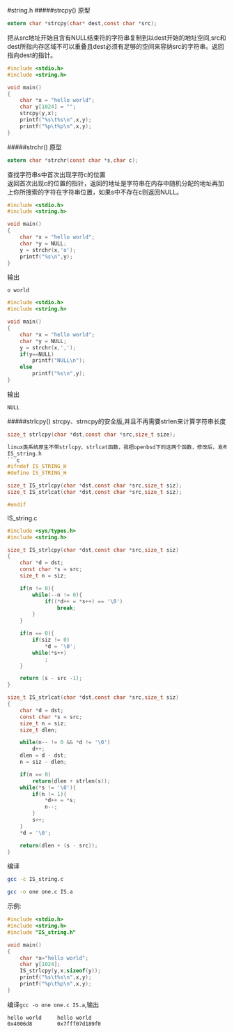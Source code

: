 #string.h
#####strcpy()
原型
```c
extern char *strcpy(char* dest,const char *src);
```
把从src地址开始且含有NULL结束符的字符串复制到以dest开始的地址空间,src和dest所指内存区域不可以重叠且dest必须有足够的空间来容纳src的字符串。返回指向dest的指针。   
```c
#include <stdio.h>
#include <string.h>

void main()
{
	char *x = "hello world";
	char y[1024] = "";
	strcpy(y,x);
	printf("%s\t%s\n",x,y);
	printf("%p\t%p\n",x,y);
}
```
#####strchr()
原型
```c
extern char *strchr(const char *s,char c);
```
查找字符串s中首次出现字符c的位置          
返回首次出现c的位置的指针，返回的地址是字符串在内存中随机分配的地址再加上你所搜索的字符在字符串位置，如果s中不存在c则返回NULL。
```c
#include <stdio.h>
#include <string.h>

void main()
{
	char *x = "hello world";
	char *y = NULL;
	y = strchr(x,'o');
	printf("%s\n",y);
}
```
输出
```text
o world
```
```c
#include <stdio.h>
#include <string.h>

void main()
{
	char *x = "hello world";
	char *y = NULL;
	y = strchr(x,',');
	if(y==NULL)
		printf("NULL\n");
	else
		printf("%s\n",y);
}
```
输出
```text
NULL
```
#####strlcpy()
strcpy、strncpy的安全版,并且不再需要strlen来计算字符串长度      
```c
size_t strlcpy(char *dst,const char *src,size_t size);
```
```c
linux类系统原生不带strlcpy、strlcat函数，我把openbsd下的这两个函数，修改后，发布上来方便大家使用。       
IS_string.h
```c
#ifndef IS_STRING_H
#define IS_STRING_H

size_t IS_strlcpy(char *dst,const char *src,size_t siz);
size_t IS_strlcat(char *dst,const char *src,size_t siz);

#endif
```
IS_string.c
```c
#include <sys/types.h>
#include <string.h>

size_t IS_strlcpy(char *dst,const char *src,size_t siz)
{
	char *d = dst;
	const char *s = src;
	size_t n = siz;

	if(n != 0){
		while(--n != 0){
			if((*d++ = *s++) == '\0')
				break;
		}
	}

	if(n == 0){
		if(siz != 0)
			*d = '\0';
		while(*s++)
			;
	}

	return (s - src -1);
}

size_t IS_strlcat(char *dst,const char *src,size_t siz)
{
	char *d = dst;
	const char *s = src;
	size_t n = siz;
	size_t dlen;

	while(n-- != 0 && *d != '\0')
		d++;
	dlen = d - dst;
	n = siz - dlen;

	if(n == 0)
		return(dlen + strlen(s));
	while(*s != '\0'){
		if(n != 1){
			*d++ = *s;
			n--;
		}
		s++;
	}
	*d = '\0';

	return(dlen + (s - src));
}
``` 
编译
```bash
gcc -c IS_string.c
```
```bash
gcc -o one one.c IS.a
```
示例:
```c
#include <stdio.h>
#include <string.h>
#include "IS_string.h"

void main()
{
	char *x="hello world";
	char y[1024];
	IS_strlcpy(y,x,sizeof(y));
	printf("%s\t%s\n",x,y);
	printf("%p\t%p\n",x,y);
}
```
编译`gcc -o one one.c IS.a`,输出
```text
hello world     hello world
0x4006d8        0x7fff07d189f0
```
